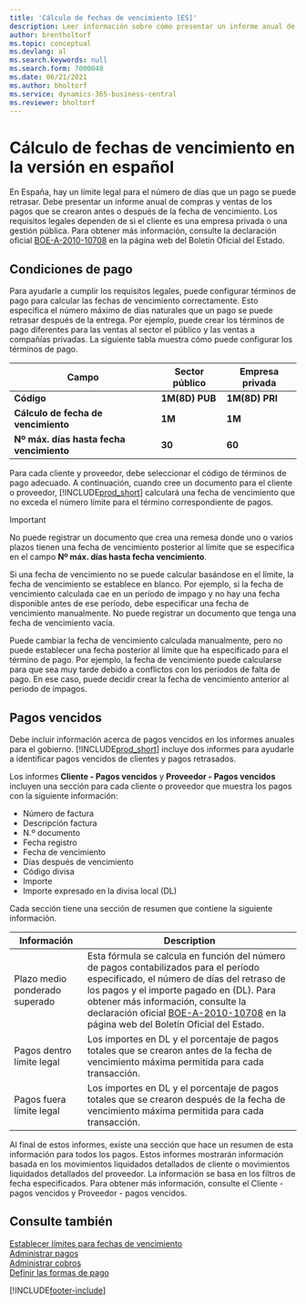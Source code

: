 ```yaml
---
title: 'Cálculo de fechas de vencimiento [ES]'
description: Leer información sobre cómo presentar un informe anual de compras y ventas de los pagos que se crearon antes o después de la fecha de vencimiento.
author: brentholtorf
ms.topic: conceptual
ms.devlang: al
ms.search.keywords: null
ms.search.form: 7000048
ms.date: 06/21/2021
ms.author: bholtorf
ms.service: dynamics-365-business-central
ms.reviewer: bholtorf
---
```

# Cálculo de fechas de vencimiento en la versión en español
En España, hay un límite legal para el número de días que un pago se puede retrasar. Debe presentar un informe anual de compras y ventas de los pagos que se crearon antes o después de la fecha de vencimiento. Los requisitos legales dependen de si el cliente es una empresa privada o una gestión pública. Para obtener más información, consulte la declaración oficial [BOE-A-2010-10708](https://go.microsoft.com/fwlink/?LinkId=224630) en la página web del Boletín Oficial del Estado.  

## Condiciones de pago  
Para ayudarle a cumplir los requisitos legales, puede configurar términos de pago para calcular las fechas de vencimiento correctamente. Esto especifica el número máximo de días naturales que un pago se puede retrasar después de la entrega. Por ejemplo, puede crear los términos de pago diferentes para las ventas al sector el público y las ventas a compañías privadas. La siguiente tabla muestra cómo puede configurar los términos de pago.  

|Campo|Sector público|Empresa privada|  
|---------------------------------|-------------------|---------------------|  
|**Código**|**1M(8D) PUB**|**1M(8D) PRI**|  
|**Cálculo de fecha de vencimiento**|**1M**|**1M**|  
|**Nº máx. días hasta fecha vencimiento**|**30**|**60**|  

 Para cada cliente y proveedor, debe seleccionar el código de términos de pago adecuado. A continuación, cuando cree un documento para el cliente o proveedor, [!INCLUDE[prod_short](../../includes/prod_short.md)] calculará una fecha de vencimiento que no exceda el número límite para el término correspondiente de pagos.  

> [!IMPORTANT]  
>  No puede registrar un documento que crea una remesa donde uno o varios plazos tienen una fecha de vencimiento posterior al límite que se especifica en el campo **Nº máx. días hasta fecha vencimiento**.  

 Si una fecha de vencimiento no se puede calcular basándose en el límite, la fecha de vencimiento se establece en blanco. Por ejemplo, si la fecha de vencimiento calculada cae en un período de impago y no hay una fecha disponible antes de ese período, debe especificar una fecha de vencimiento manualmente. No puede registrar un documento que tenga una fecha de vencimiento vacía.  

 Puede cambiar la fecha de vencimiento calculada manualmente, pero no puede establecer una fecha posterior al límite que ha especificado para el término de pago. Por ejemplo, la fecha de vencimiento puede calcularse para que sea muy tarde debido a conflictos con los períodos de falta de pago. En ese caso, puede decidir crear la fecha de vencimiento anterior al periodo de impagos.  

## Pagos vencidos  
 Debe incluir información acerca de pagos vencidos en los informes anuales para el gobierno. [!INCLUDE[prod_short](../../includes/prod_short.md)] incluye dos informes para ayudarle a identificar pagos vencidos de clientes y pagos retrasados.  

 Los informes **Cliente - Pagos vencidos** y **Proveedor - Pagos vencidos** incluyen una sección para cada cliente o proveedor que muestra los pagos con la siguiente información:  

- Número de factura  
- Descripción factura  
- N.º documento  
- Fecha registro  
- Fecha de vencimiento  
- Días después de vencimiento  
- Código divisa  
- Importe  
- Importe expresado en la divisa local (DL)  

Cada sección tiene una sección de resumen que contiene la siguiente información.  

|Información|Description|  
|-----------------|---------------------------------------|  
|Plazo medio ponderado superado|Esta fórmula se calcula en función del número de pagos contabilizados para el período especificado, el número de días del retraso de los pagos y el importe pagado en (DL). Para obtener más información, consulte la declaración oficial [BOE-A-2010-10708](https://go.microsoft.com/fwlink/?LinkId=224630) en la página web del Boletín Oficial del Estado.|  
|Pagos dentro límite legal|Los importes en DL y el porcentaje de pagos totales que se crearon antes de la fecha de vencimiento máxima permitida para cada transacción.|  
|Pagos fuera límite legal|Los importes en DL y el porcentaje de pagos totales que se crearon después de la fecha de vencimiento máxima permitida para cada transacción.|  

 Al final de estos informes, existe una sección que hace un resumen de esta información para todos los pagos. Estos informes mostrarán información basada en los movimientos liquidados detallados de cliente o movimientos liquidados detallados del proveedor. La información se basa en los filtros de fecha especificados. Para obtener más información, consulte el Cliente - pagos vencidos y Proveedor - pagos vencidos.  

## Consulte también  
 [Establecer límites para fechas de vencimiento](how-to-set-limits-for-due-dates.md)   
[Administrar pagos](../../payables-manage-payables.md)  
[Administrar cobros](../../receivables-manage-receivables.md)  
 [Definir las formas de pago](../../finance-payment-methods.md)


[!INCLUDE[footer-include](../../includes/footer-banner.md)]